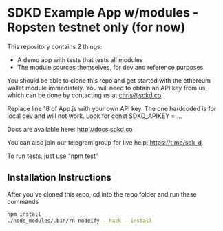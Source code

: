 # SDKD Example App w/modules - Ropsten testnet only (for now)

This repository contains 2 things:

* A demo app with tests that tests all modules
* The module sources themselves, for dev and reference purposes

You should be able to clone this repo and get started with the ethereum wallet module immediately.  You will need to obtain an API key from us, which can be done by contacting us at chris@sdkd.co.

Replace line 18 of App.js with your own API key.  The one hardcoded is for local dev and will not work. Look for const SDKD_APIKEY = ...

Docs are available here: http://docs.sdkd.co

You can also join our telegram group for live help: https://t.me/sdk_d

To run tests, just use "npm test"

## Installation Instructions

After you've cloned this repo, cd into the repo folder and run these commands

```sh
npm install
./node_modules/.bin/rn-nodeify --hack --install
```